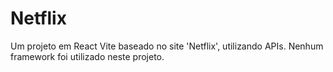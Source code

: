 # Netflix
Um projeto em React Vite baseado no site 'Netflix', utilizando APIs. Nenhum framework foi utilizado neste projeto.
